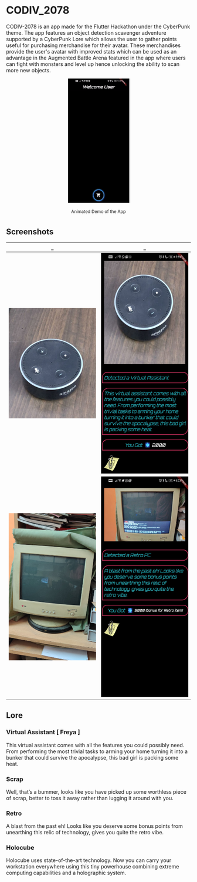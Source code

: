 # CODIV_2078

CODIV-2078 is an app made for the Flutter Hackathon under the CyberPunk theme. The app features an object detection scavenger adventure supported by a CyberPunk Lore which allows the user to gather points useful for purchasing merchandise for their avatar. These merchandises provide the user's avatar with improved stats which can be used as an advantage in the Augmented Battle Arena featured in the app where users can fight with monsters and level up hence unlocking the ability to scan more new objects.

<div style="text-align:center">
  <p align="center">
    <img src="Screenshots/Demo.gif">
    <p align="center"><sup>Animated Demo of the App</sup></p>
  </p>
</div>

## Screenshots
_                          |       _
:-------------------------:|:-------------------------:
<img src="Screenshots/Alexa.jpeg" width=300 height=300 style="object-fit: cover;">  |  <img src="Screenshots/Alexa_detected_new.jpeg" width=300 height=600>
<img src="Screenshots/retro_monitor.jpg" width=300 height=400 style="object-fit: cover;">  |  <img src="Screenshots/retro_monitor_detected_new.jpeg" width=300 height=600>
## Lore

### Virtual Assistant [ Freya ]
This virtual assistant comes with all the features you could possibly need.
From performing the most trivial tasks to arming your home turning it into a bunker that could survive the apocalypse, this bad girl is packing some heat.
 
### Scrap
Well, that’s a bummer, looks like you have picked up some worthless piece of scrap, better to toss it away rather than lugging it around with you.
 
### Retro
A blast from the past eh! Looks like you deserve some bonus points from unearthing this relic of technology, gives you quite the retro vibe.
 
### Holocube
Holocube uses state-of-the-art technology. Now you can carry your workstation everywhere using this tiny powerhouse combining extreme computing capabilities and a holographic system.

